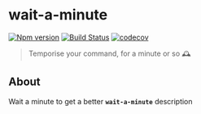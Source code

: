 # wait-a-minute

[![Npm version](https://img.shields.io/npm/v/wait-a-minute.svg)](https://www.npmjs.com/package/wait-a-minute)
[![Build Status](https://travis-ci.com/AdrieanKhisbe/wait-a-minute.svg?branch=master)](https://travis-ci.com/AdrieanKhisbe/wait-a-minute)
[![codecov](https://codecov.io/gh/AdrieanKhisbe/wait-a-minute/branch/master/graph/badge.svg)](https://codecov.io/gh/AdrieanKhisbe/wait-a-minute)

> Temporise your command, for a minute or so :mantelpiece_clock:

## About
Wait a minute to get a better **`wait-a-minute`** description
